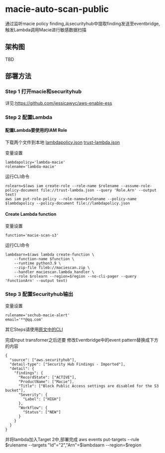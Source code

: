 # macie-auto-scan-public
通过监听macie policy finding,从securityhub中提取finding发送至eventbridge,触发Lambda调用Macie进行敏感数据扫描
## 架构图
TBD
## 部署方法
### Step 1 打开macie和securityhub
详见:https://github.com/jessicawyc/aws-enable-ess
### Step 2 配置Lambda
#### 配置Lambda要使用的IAM Role
下载两个文件到本地
[lambdapolicy.json](/lambdapolicy.json)
[trust-lambda.json](/trust-lambda.json)

变量设置
```
lambdapolicy='lambda-macie'
rolename='lambda-macie'
```
运行CLI命令

```
rolearn=$(aws iam create-role --role-name $rolename --assume-role-policy-document file://trust-lambda.json --query 'Role.Arn' --output text)
aws iam put-role-policy --role-name=$rolename --policy-name $lambdapolicy --policy-document file://lambdapolicy.json
```
#### Create Lambda function
变量设置
```
function='macie-scan-s3'
```
运行CLI命令
```
lambdaarn=$(aws lambda create-function \
    --function-name $function \
    --runtime python3.9 \
    --zip-file fileb://maciescan.zip \
    --handler maciescan.lambda_handler \
    --role $rolearn --region=$region --no-cli-pager --query 'FunctionArn' --output text)
```

### Step 3 配置Securityhub输出

变量设置
```
rulename='sechub-macie-alert'
email='**@qq.com'
```
其它Steps请使用[原文中的CLI](https://github.com/jessicawyc/securityhub-alert/blob/main/README.md#2%E8%87%AA%E5%8A%A8%E5%8F%91%E9%80%81%E5%91%8A%E8%AD%A6%E6%A8%A1%E5%BC%8F)

完成Input transforner之后还要
修改Eventbridge中的event pattern替换成下方的内容
```
{
  "source": ["aws.securityhub"],
  "detail-type": ["Security Hub Findings - Imported"],
  "detail": {
    "findings": {
      "RecordState": ["ACTIVE"],
      "ProductName": ["Macie"],
      "Title": ["Block Public Access settings are disabled for the S3 bucket"],
      "Severity": {
        "Label": ["HIGH"]
      },
      "Workflow": {
        "Status": ["NEW"]
      }
    }
  }
}
```
并将lambda加入Target 2中,部署完成
aws events put-targets --rule $rulename  --targets "Id"="2","Arn"=$lambdaarn --region=$region
